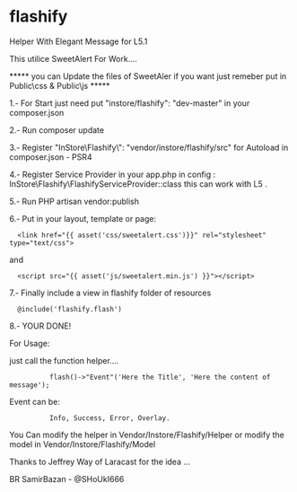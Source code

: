 # flashify
Helper With Elegant Message for L5.1

This utilice SweetAlert For Work....

***** you can Update the files of SweetAler if you want just remeber put in Public\css & Public\js *****

1.- For Start just need put "instore/flashify": "dev-master" in your composer.json

2.- Run composer update

3.- Register "InStore\\Flashify\\": "vendor/instore/flashify/src" for Autoload in composer.json - PSR4 

4.- Register Service Provider in your app.php in config :  InStore\Flashify\FlashifyServiceProvider::class this can work with L5 .

5.- Run PHP artisan vendor:publish

6.- Put in your layout, template or page:

      <link href="{{ asset('css/sweetalert.css')}}" rel="stylesheet" type="text/css">

and

      <script src="{{ asset('js/sweetalert.min.js') }}"></script>

7.- Finally include a view in flashify folder of resources

      @include('flashify.flash')
 
8.- YOUR DONE!
 
For Usage:
 
 
 just call the function helper....
 
              flash()->"Event"('Here the Title', 'Here the content of message');
 
 Event can be:
 
              Info, Success, Error, Overlay.
              
  You Can modify the helper in Vendor/Instore/Flashify/Helper or modify the model in  Vendor/Instore/Flashify/Model 
  
  
  Thanks to Jeffrey Way of Laracast for the idea ...
  
  BR SamirBazan - @SHoUkI666
  

